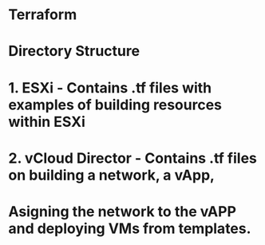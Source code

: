 # Terraform
 
# Directory Structure
#	1. ESXi - Contains .tf files with examples of building resources within ESXi
#	2. vCloud Director - Contains .tf files on building a network, a vApp, 
#	   Asigning the network to the vAPP and deploying VMs from templates.
